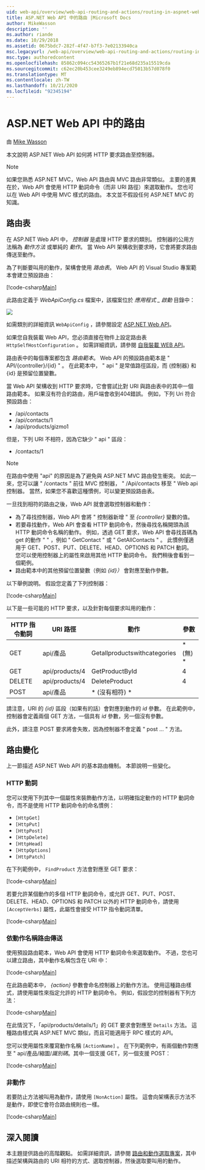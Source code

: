```yaml
---
uid: web-api/overview/web-api-routing-and-actions/routing-in-aspnet-web-api
title: ASP.NET Web API 中的路由 |Microsoft Docs
author: MikeWasson
description: ''
ms.author: riande
ms.date: 10/29/2018
ms.assetid: 0675bdc7-282f-4f47-b7f3-7e02133940ca
msc.legacyurl: /web-api/overview/web-api-routing-and-actions/routing-in-aspnet-web-api
msc.type: authoredcontent
ms.openlocfilehash: 85862c094cc54365267b1f21e68d235a15519cda
ms.sourcegitcommit: c62ec20b453cee3249eb894ecd75013b57d078f0
ms.translationtype: MT
ms.contentlocale: zh-TW
ms.lasthandoff: 10/21/2020
ms.locfileid: "92345194"
---
```

# <a name="routing-in-aspnet-web-api"></a>ASP.NET Web API 中的路由

由 [Mike Wasson](https://github.com/MikeWasson)

本文說明 ASP.NET Web API 如何將 HTTP 要求路由至控制器。

> [!NOTE]
> 如果您熟悉 ASP.NET MVC，Web API 路由與 MVC 路由非常類似。 主要的差異在於，Web API 會使用 HTTP 動詞命令（而非 URI 路徑）來選取動作。 您也可以在 Web API 中使用 MVC 樣式的路由。 本文並不假設任何 ASP.NET MVC 的知識。

## <a name="routing-tables"></a>路由表

在 ASP.NET Web API 中， *控制器* 是處理 HTTP 要求的類別。 控制器的公用方法稱為 *動作方法* 或單純的 *動作*。 當 Web API 架構收到要求時，它會將要求路由傳送至動作。

為了判斷要叫用的動作，架構會使用 *路由表*。 Web API 的 Visual Studio 專案範本會建立預設路由：

[!code-csharp[Main](routing-in-aspnet-web-api/samples/sample1.cs)]

此路由定義于 *WebApiConfig.cs* 檔案中，該檔案位於 *應用程式 \_ 啟動* 目錄中：

![](routing-in-aspnet-web-api/_static/image1.png)

如需類別的詳細資訊 `WebApiConfig` ，請參閱設定 [ASP.NET Web API](../advanced/configuring-aspnet-web-api.md)。

如果您自我裝載 Web API，您必須直接在物件上設定路由表 `HttpSelfHostConfiguration` 。 如需詳細資訊，請參閱 [自我裝載 WEB API](../older-versions/self-host-a-web-api.md)。

路由表中的每個專案都包含 *路由範本*。 Web API 的預設路由範本是 &quot; API/{controller}/{id} &quot; 。 在此範本中， &quot; api &quot; 是常值路徑區段，而 {控制器} 和 {id} 是預留位置變數。

當 Web API 架構收到 HTTP 要求時，它會嘗試比對 URI 與路由表中的其中一個路由範本。 如果沒有符合的路由，用戶端會收到404錯誤。 例如，下列 Uri 符合預設路由：

- /api/contacts
- /api/contacts/1
- /api/products/gizmo1

但是，下列 URI 不相符，因為它缺少 &quot; api &quot; 區段：

- /contacts/1

> [!NOTE]
> 在路由中使用 "api" 的原因是為了避免與 ASP.NET MVC 路由發生衝突。 如此一來，您可以讓 &quot; /contacts &quot; 前往 MVC 控制器， &quot; /Api/contacts 移至 &quot; Web api 控制器。 當然，如果您不喜歡這種慣例，可以變更預設路由表。

一旦找到相符的路由之後，Web API 就會選取控制器和動作：

- 為了尋找控制器，Web API 會將 &quot; 控制器新增 &quot; 至 *{controller}* 變數的值。
- 若要尋找動作，Web API 會查看 HTTP 動詞命令，然後尋找名稱開頭為該 HTTP 動詞命令名稱的動作。 例如，透過 GET 要求，Web API 會尋找首碼為 get 的動作 &quot; &quot; ，例如 &quot; GetContact &quot; 或 &quot; GetAllContacts &quot; 。 此慣例僅適用于 GET、POST、PUT、DELETE、HEAD、OPTIONS 和 PATCH 動詞。 您可以使用控制器上的屬性來啟用其他 HTTP 動詞命令。 我們稍後會看到一個範例。
- 路由範本中的其他預留位置變數（例如 *{id}）* 會對應至動作參數。

以下舉例說明。 假設您定義了下列控制器：

[!code-csharp[Main](routing-in-aspnet-web-api/samples/sample2.cs)]

以下是一些可能的 HTTP 要求，以及針對每個要求叫用的動作：

| HTTP 指令動詞 | URI 路徑 | 動作 | 參數 |
| --- | --- | --- | --- |
| GET | api/產品 | Getallproductswithcategories | * (無) * |
| GET | api/products/4 | GetProductById | 4 |
| DELETE | api/products/4 | DeleteProduct | 4 |
| POST | api/產品 | * (沒有相符) * |  |

請注意，URI 的 *{id}* 區段（如果有的話）會對應到動作的 *id* 參數。 在此範例中，控制器會定義兩個 GET 方法，一個具有 *id* 參數，另一個沒有參數。

此外，請注意 POST 要求將會失敗，因為控制器不會定義 &quot; post ... &quot; 方法。

## <a name="routing-variations"></a>路由變化

上一節描述 ASP.NET Web API 的基本路由機制。 本節說明一些變化。

### <a name="http-verbs"></a>HTTP 動詞

您可以使用下列其中一個屬性來裝飾動作方法，以明確指定動作的 HTTP 動詞命令，而不是使用 HTTP 動詞命令的命名慣例：

- `[HttpGet]`
- `[HttpPut]`
- `[HttpPost]`
- `[HttpDelete]`
- `[HttpHead]`
- `[HttpOptions]`
- `[HttpPatch]`

在下列範例中， `FindProduct` 方法會對應至 GET 要求：

[!code-csharp[Main](routing-in-aspnet-web-api/samples/sample3.cs)]

若要允許某個動作的多個 HTTP 動詞命令，或允許 GET、PUT、POST、DELETE、HEAD、OPTIONS 和 PATCH 以外的 HTTP 動詞命令，請使用 `[AcceptVerbs]` 屬性，此屬性會接受 HTTP 指令動詞清單。

[!code-csharp[Main](routing-in-aspnet-web-api/samples/sample4.cs)]

<a id="routing_by_action_name"></a>
### <a name="routing-by-action-name"></a>依動作名稱路由傳送

使用預設路由範本，Web API 會使用 HTTP 動詞命令來選取動作。 不過，您也可以建立路由，其中動作名稱包含在 URI 中：

[!code-csharp[Main](routing-in-aspnet-web-api/samples/sample5.cs)]

在此路由範本中， *{action}* 參數會命名控制器上的動作方法。 使用這種路由樣式，請使用屬性來指定允許的 HTTP 動詞命令。 例如，假設您的控制器有下列方法：

[!code-csharp[Main](routing-in-aspnet-web-api/samples/sample6.cs)]

在此情況下，「api/products/details/1」的 GET 要求會對應至 `Details` 方法。 這種路由樣式與 ASP.NET MVC 類似，而且可能適用于 RPC 樣式的 API。

您可以使用屬性來覆寫動作名稱 `[ActionName]` 。 在下列範例中，有兩個動作對應至 &quot; api/產品/縮圖/*識別碼*。其中一個支援 GET，另一個支援 POST：

[!code-csharp[Main](routing-in-aspnet-web-api/samples/sample7.cs)]

### <a name="non-actions"></a>非動作

若要防止方法被叫用為動作，請使用 `[NonAction]` 屬性。 這會向架構表示方法不是動作，即使它會符合路由規則也一樣。

[!code-csharp[Main](routing-in-aspnet-web-api/samples/sample8.cs)]

## <a name="further-reading"></a>深入閱讀

本主題提供路由的高階觀點。 如需詳細資訊，請參閱 [路由和動作選取專案](routing-and-action-selection.md)，其中描述架構與路由的 URI 相符的方式、選取控制器，然後選取要叫用的動作。
